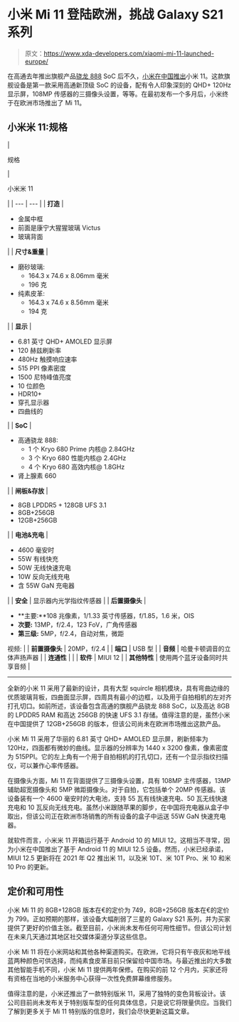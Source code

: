 # 小米 Mi 11 登陆欧洲，挑战 Galaxy S21 系列

> 原文：<https://www.xda-developers.com/xiaomi-mi-11-launched-europe/>

在高通去年推出旗舰产品[骁龙 888](https://www.xda-developers.com/qualcomm-snapdragon-888-explained-specs-features/) SoC 后不久，[小米在中国推出](https://www.xda-developers.com/xiaomi-mi-11-flagship-5g-launch-china-qualcomm-snapdragon-888/)小米 11。这款旗舰设备是第一款采用高通新顶级 SoC 的设备，配有令人印象深刻的 QHD+ 120Hz 显示屏，108MP 传感器的三摄像头设置，等等。在最初发布一个多月后，小米终于在欧洲市场推出了 Mi 11。

## 小米米 11:规格

| 

规格

 | 

小米米 11

 |
| --- | --- |
| **打造** | 

*   金属中框
*   前面是康宁大猩猩玻璃 Victus
*   玻璃背面

 |
| **尺寸&重量** | 

*   磨砂玻璃:
    *   164.3 x 74.6 x 8.06mm 毫米
    *   196 克
*   纯素皮革:
    *   164.3 x 74.6 x 8.56mm 毫米
    *   194 克

 |
| **显示** | 

*   6.81 英寸 QHD+ AMOLED 显示屏
*   120 赫兹刷新率
*   480Hz 触摸响应速率
*   515 PPI 像素密度
*   1500 尼特峰值亮度
*   10 位颜色
*   HDR10+
*   穿孔显示器
*   四曲线的

 |
| **SoC** | 

*   高通骁龙 888:
    *   1 个 Kryo 680 Prime 内核@ 2.84GHz
    *   3 个 Kryo 680 性能内核@ 2.4GHz
    *   4 个 Kryo 680 高效内核@ 1.8GHz
*   肾上腺素 660

 |
| **闸板&存放** | 

*   8GB LPDDR5 + 128GB UFS 3.1
*   8GB+256GB
*   12GB+256GB

 |
| **电池&充电** | 

*   4600 毫安时
*   55W 有线快充
*   50W 无线快速充电
*   10W 反向无线充电
*   含 55W GaN 充电器

 |
| **安全** | 显示器内光学指纹传感器 |
| **后置摄像头** | 

*   **主要:**108 兆像素，1/1.33 英寸传感器，f/1.85，1.6 米，OIS
*   **次要:** 13MP，f/2.4，123 FoV，广角传感器
*   **第三级:** 5MP，f/2.4，自动对焦，微距

视频: |
| **前置摄像头** | 20MP，f/2.4 |
| **端口** | USB 型 |
| **音频** | 哈曼卡顿调音的立体声扬声器 |
| **连通性** |  |
| **软件** | MIUI 12 |
| **其他特性** | 使用两个蓝牙设备同时共享音频 |

* * *

全新的小米 11 采用了最新的设计，具有大型 squircle 相机模块，具有弯曲边缘的优质玻璃背板，四曲面显示屏，四周具有最小的边框，以及用于自拍相机的左对齐打孔切口。如前所述，该设备包含高通的旗舰产品骁龙 888 SoC，以及高达 8GB 的 LPDDR5 RAM 和高达 256GB 的快速 UFS 3.1 存储。值得注意的是，虽然小米在中国提供了 12GB+256GB 的版本，但该公司尚未在欧洲市场推出这款产品。

小米 Mi 11 采用了华丽的 6.81 英寸 QHD+ AMOLED 显示屏，刷新频率为 120Hz，四面都有微妙的曲线。显示器的分辨率为 1440 x 3200 像素，像素密度为 515PPI。它的左上角有一个用于自拍相机的打孔切口，还有一个显示指纹扫描仪，可以兼作心率传感器。

在摄像头方面，Mi 11 在背面提供了三摄像头设置，具有 108MP 主传感器，13MP 辅助超宽摄像头和 5MP 微距摄像头。对于自拍，它包括单个 20MP 传感器。该设备装有一个 4600 毫安时的大电池，支持 55 瓦有线快速充电、50 瓦无线快速充电和 10 瓦反向无线充电。虽然小米跟随苹果的脚步，在中国将充电器从盒子中取出，但该公司正在欧洲市场销售的所有设备的盒子中运送 55W GaN 快速充电器。

就软件而言，小米米 11 开箱运行基于 Android 10 的 MIUI 12。这相当不寻常，因为小米在中国推出了基于 Android 11 的 MIUI 12.5 设备。然而，小米已经承诺，MIUI 12.5 更新将在 2021 年 Q2 推出米 11，以及米 10T、米 10T Pro、米 10 和米 10 Pro 的更新。

## 定价和可用性

小米 Mi 11 的 8GB+128GB 版本在€的定价为 749，8GB+256GB 版本在€的定价为 799。正如预期的那样，该设备大幅削弱了三星的 Galaxy S21 系列，并为买家提供了更好的价值主张。截至目前，小米尚未发布任何可用性细节。但该公司计划在未来几天通过其地区社交媒体渠道分享这些信息。

小米 Mi 11 将在小米网站和其他各种渠道购买。在欧洲，它将只有午夜灰和地平线蓝两种颜色可供选择，而纯素食皮革目前只保留给中国市场。与最近推出的大多数其他智能手机不同，小米 Mi 11 提供两年保修。在购买的前 12 个月内，买家还将有资格在当地的小米服务中心获得一次性免费屏幕维修服务。

值得注意的是，小米还推出了一款特别版米 11，采用了独特的变色背板设计。该公司目前尚未发布关于特别版车型的任何具体信息，只是说它将限量供应。当我们了解到更多关于 Mi 11 特别版的信息时，我们会尽快更新这篇文章。